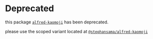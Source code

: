 # Deprecated

this package [`alfred-kaomoji`](https://www.npmjs.com/package/alfred-kaomoji) has been deprecated.

please use the scoped variant located at [`@stephansama/alfred-kaomoji`](https://www.npmjs.com/package/@stephansama/alfred-kaomoji)
